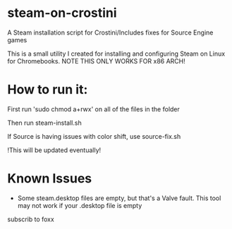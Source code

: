 # steam-on-crostini
A Steam installation script for Crostini/Includes fixes for Source Engine games

This is a small utility I created for installing and configuring Steam on Linux for Chromebooks.
NOTE THIS ONLY WORKS FOR x86 ARCH!

How to run it:
===========
First run 'sudo chmod a+rwx' on all of the files in the folder

Then run steam-install.sh

If Source is having issues with color shift, use source-fix.sh

!This will be updated eventually!

Known Issues
===========
- Some steam.desktop files are empty, but that's a Valve fault. This tool may not work if your .desktop file is empty












subscrib to foxx
